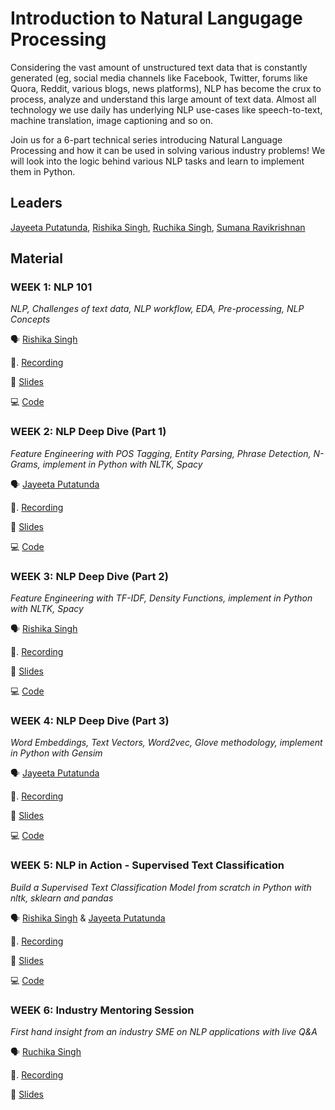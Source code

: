 # Introduction to Natural Langugage Processing

Considering the vast amount of unstructured text data that is constantly generated (eg, social media channels like Facebook, Twitter, forums like Quora, Reddit, various blogs, news platforms), NLP has become the crux to process, analyze and understand this large amount of text data. Almost all technology we use daily has underlying NLP use-cases like speech-to-text, machine translation, image captioning and so on.

Join us for a 6-part technical series introducing Natural Language Processing and how it can be used in solving various industry problems! We will look into the logic behind various NLP tasks and learn to implement them in Python.

## Leaders
[Jayeeta Putatunda](https://www.linkedin.com/in/jayeeta-putatunda/), [Rishika Singh](https://www.linkedin.com/in/rishika-singh/), [Ruchika Singh](https://www.linkedin.com/in/ruchikasi/), [Sumana Ravikrishnan](https://www.linkedin.com/in/sumanarkrishnan/)


## Material
### WEEK 1: NLP 101
<em>NLP, Challenges of text data, NLP workflow, EDA, Pre-processing, NLP Concepts</em>

🗣️   [Rishika Singh](https://www.linkedin.com/in/rishika-singh/)

🎥.  [Recording](https://youtu.be/WjgFBmPG1Ng)

📝   [Slides](https://bit.ly/introtonlp-week1-slides)

💻   [Code](https://bit.ly/introtonlp-week1-notebook)

### WEEK 2: NLP Deep Dive (Part 1)
<em>Feature Engineering with POS Tagging, Entity Parsing, Phrase Detection, N-Grams, implement in Python with NLTK, Spacy</em>

🗣️   [Jayeeta Putatunda](https://www.linkedin.com/in/jayeeta-putatunda/)

🎥.  [Recording](https://youtu.be/E6NLSHDJ0oo)

📝   [Slides](https://bit.ly/introtonlp-week2-slides)

💻   [Code](https://bit.ly/introtonlp-week2-notebook)

### WEEK 3: NLP Deep Dive (Part 2)
<em>Feature Engineering with TF-IDF, Density Functions, implement in Python with NLTK, Spacy</em>

🗣️   [Rishika Singh](https://www.linkedin.com/in/rishika-singh/)

🎥.  [Recording](https://youtu.be/_DDbV3HZhYc)

📝   [Slides](https://bit.ly/introtonlp-week3-slides)

💻   [Code](https://bit.ly/introtonlp-week3-notebook)

### WEEK 4: NLP Deep Dive (Part 3)
<em>Word Embeddings, Text Vectors, Word2vec, Glove methodology, implement in Python with Gensim</em>

🗣️   [Jayeeta Putatunda](https://www.linkedin.com/in/jayeeta-putatunda/)

🎥.  [Recording](https://youtu.be/Drd1DlL01IU)

📝   [Slides](https://bit.ly/introtonlp-week4-slides)

💻   [Code](https://bit.ly/introtonlp-week4-notebook)

### WEEK 5: NLP in Action - Supervised Text Classification
<em>Build a Supervised Text Classification Model from scratch in Python with nltk, sklearn and pandas</em>

🗣️   [Rishika Singh](https://www.linkedin.com/in/rishika-singh/) & [Jayeeta Putatunda](https://www.linkedin.com/in/jayeeta-putatunda/)

🎥.  [Recording](https://youtu.be/sm0NoO5aYC0)

📝   [Slides](https://bit.ly/introtonlp-week5-slides)

💻   [Code](https://bit.ly/introtonlp-week5-notebook)

### WEEK 6: Industry Mentoring Session
<em>First hand insight from an industry SME on NLP applications with live Q&A</em>

🗣️   [Ruchika Singh](https://www.linkedin.com/in/ruchikasi/)

🎥.  [Recording](https://youtu.be/4zhZUj-K6eE)

📝   [Slides](https://bit.ly/introtonlp-week6-slides)
